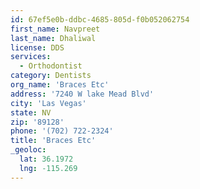 ```yaml
---
id: 67ef5e0b-ddbc-4685-805d-f0b052062754
first_name: Navpreet
last_name: Dhaliwal
license: DDS
services:
  - Orthodontist
category: Dentists
org_name: 'Braces Etc'
address: '7240 W lake Mead Blvd'
city: 'Las Vegas'
state: NV
zip: '89128'
phone: '(702) 722-2324'
title: 'Braces Etc'
_geoloc:
  lat: 36.1972
  lng: -115.269
---
```

